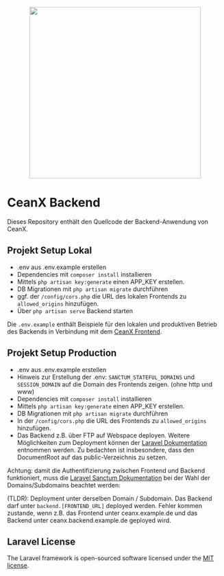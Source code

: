 <p align="center"><a href="https://laravel.com" target="_blank"><img src="https://raw.githubusercontent.com/laravel/art/master/logo-lockup/5%20SVG/2%20CMYK/1%20Full%20Color/laravel-logolockup-cmyk-red.svg" width="400"></a></p>

# CeanX Backend

Dieses Repository enthält den Quellcode der Backend-Anwendung von CeanX.

## Projekt Setup Lokal

- .env aus .env.example erstellen
- Dependencies mit `composer install` installieren
- Mittels `php artisan key:generate` einen APP_KEY erstellen.
- DB Migrationen mit `php artisan migrate` durchführen
- ggf. der `/config/cors.php` die URL des lokalen Frontends zu `allowed_origins` hinzufügen.
- Über `php artisan serve` Backend starten

Die `.env.example` enthält Beispiele für den lokalen und produktiven Betrieb des Backends in Verbindung mit dem [CeanX Frontend](https://github.com/lukasboc/ceanx-frontend).


## Projekt Setup Production

- .env aus .env.example erstellen
- Hinweis zur Erstellung der .env: `SANCTUM_STATEFUL_DOMAINS` und `SESSION_DOMAIN` auf die Domain des Frontends zeigen. (ohne http und www)
- Dependencies mit `composer install` installieren
- Mittels `php artisan key:generate` einen APP_KEY erstellen.
- DB Migrationen mit `php artisan migrate` durchführen
- In der `/config/cors.php` die URL des Frontends zu `allowed_origins` hinzufügen.
- Das Backend z.B. über FTP auf Webspace deployen. Weitere Möglichkeiten zum Deployment können der [Laravel Dokumentation](https://laravel.com/docs) entnommen werden. Zu bedachten ist insbesondere, dass den DocumentRoot auf das public-Verzeichnis zu setzen.

Achtung: damit die Authentifizierung zwischen Frontend und Backend funktioniert, muss die [Laravel Sanctum Dokumentation](https://laravel.com/docs/9.x/sanctum#spa-authentication) bei der Wahl der Domains/Subdomains beachtet werden:

(TLDR): Deployment unter derselben Domain / Subdomain. Das Backend darf unter `backend.[FRONTEND_URL]` deployed werden.
Fehler kommen zustande, wenn z.B. das Frontend unter ceanx.example.de und das Backend unter ceanx.backend.example.de geployed wird.

## Laravel License

The Laravel framework is open-sourced software licensed under the [MIT license](https://opensource.org/licenses/MIT).
